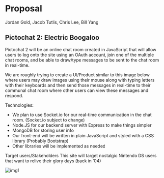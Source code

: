 # Proposal
Jordan Gold, Jacob Tutlis, Chris Lee, Bill Yang

## Pictochat 2: Electric Boogaloo

Pictochat 2 will be an online chat room created in JavaScript that will allow users to log onto the site using an OAuth account, join one of the multiple chat rooms, and be able to draw/type messages to be sent to the chat room in real-time. 

We are roughly trying to create a UI/Product similar to this image below where users may draw images using their mouse along with typing letters with their keyboards and then send those messages in real-time to their communal chat room where other users can view these messages and respond.

Technologies:
- We plan to use Socket.io for our real-time communication in the chat room. (Socket.io subject to change)
- Node.JS for our backend server with Express to make things simpler
- MongoDB for storing user info
- Our front-end will be written in plain JavaScript and styled with a CSS library (Probably Bootstrap)
- Other libraries will be implemented as needed

Target users/Stakeholders
This site will target nostalgic Nintendo DS users that want to relive their glory days (back in ‘04)

![img1](https://gamespot1.cbsistatic.com/uploads/scale_medium/mig/3/2/0/8/2223208-pictochat_1.jpg)
